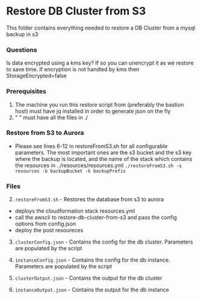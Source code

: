 # Restore DB Cluster from S3
This folder contains everything needed to restore a DB Cluster from a mysql backup in s3

### Questions
Is data encrypted using a kms key?  If so you can unencrypt it as we restore to save time.  If encryption is not handled by kms then StorageEncrypted=false

### Prerequisites
1. The machine you run this restore script from (preferably the bastion host) must have jq installed in order to generate json on the fly
2. " " must have all the files in ./ 

### Restore from S3 to Aurora
- Please see lines 6-12 in restoreFromS3.sh for all configurable parameters.  The most important ones are the s3 bucket and the s3 key where the backup is located, and the name of the stack which contains the resources in ../resources/resources.yml
`./restoreFromS3.sh -s resources -b backupBucket -k backupPrefix`

### Files
2. `restoreFromS3.sh` - Restores the database from s3 to aurora
  - deploys the cloudformation stack resources.yml
  - call the awscli to restore-db-cluster-from-s3 and pass the config options from config.json
  - deploy the post resoureces

3. `clusterConfig.json` - Contains the config for the db cluster.  Parameters are populated by the script
4. `instanceConfig.json` - Contains the config for the db instance.  Parameters are populated by the script

5. `clusterOutput.json` - Contains the output for the db cluster
6. `instanceOutput.json` - Contains the output for the db instance

